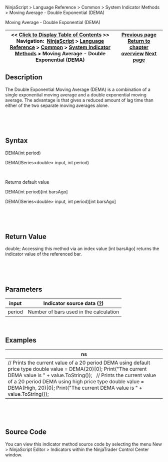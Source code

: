 ﻿


NinjaScript \> Language Reference \> Common \> System Indicator Methods \> Moving Average \- Double Exponential (DEMA)






















Moving Average \- Double Exponential (DEMA)







| \<\< [Click to Display Table of Contents](moving_average_-_double_expone.md) \>\> **Navigation:**     [NinjaScript](ninjascript.md) \> [Language Reference](language_reference_wip.md) \> [Common](common.md) \> [System Indicator Methods](indicators.md) \> Moving Average \- Double Exponential (DEMA) | [Previous page](money_flow_oscillator.md) [Return to chapter overview](indicators.md) [Next page](moving_average_-_exponential_e.md) |
| --- | --- |











## Description


The Double Exponential Moving Average (DEMA) is a combination of a single exponential moving average and a double exponential moving average. The advantage is that gives a reduced amount of lag time than either of the two separate moving averages alone.


 


 


## Syntax


DEMA(int period)  

DEMA(ISeries\<double\> input, int period)


 


Returns default value  

DEMA(int period)\[int barsAgo]  

DEMA(ISeries\<double\> input, int period)\[int barsAgo]


 


 


## Return Value


double; Accessing this method via an index value \[int barsAgo] returns the indicator value of the referenced bar.


 


 


## Parameters




| input | Indicator source data ([?](valid_input_data_for_indicator.md)) |
| --- | --- |
| period | Number of bars used in the calculation |



 


## 


## Examples




| ns |
| --- |
| // Prints the current value of a 20 period DEMA using default price type double value \= DEMA(20)\[0]; Print("The current DEMA value is " \+ value.ToString());   // Prints the current value of a 20 period DEMA using high price type double value \= DEMA(High, 20)\[0]; Print("The current DEMA value is " \+ value.ToString()); |



 


 


## Source Code


You can view this indicator method source code by selecting the menu New \> NinjaScript Editor \> Indicators within the NinjaTrader Control Center window.








